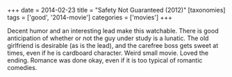 +++
date = 2014-02-23
title = "Safety Not Guaranteed (2012)"
[taxonomies]
tags = ['good', '2014-movie']
categories = ['movies']
+++

Decent humor and an interesting lead make this watchable. There is good
anticipation of whether or not the guy under study is a lunatic. The old
girlfriend is desirable (as is the lead), and the carefree boss gets
sweet at times, even if he is cardboard character. Weird small movie.
Loved the ending. Romance was done okay, even if it is too typical of
romantic comedies.
